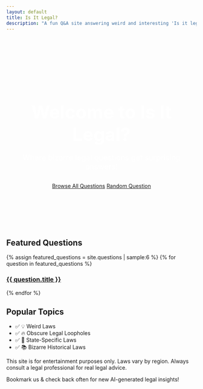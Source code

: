 ```yaml
---
layout: default
title: Is It Legal?
description: "A fun Q&A site answering weird and interesting 'Is it legal...?' questions."
---
```


<!-- Hero Banner Section -->
<div class="hero-banner" style="background-image: url('/assets/images/hero-bg.jpg'); background-size: cover; background-position: center; padding: 100px 0; text-align: center; color: #fff;">
  <h1 style="font-size: 48px; margin-bottom: 20px;">Welcome to Is It Legal?</h1>
  <p style="font-size: 20px; margin-bottom: 30px;">Where bizarre legal questions get surprising answers!</p>
  <div class="hero-buttons">
    <a href="/questions/" class="btn hero-btn">Browse All Questions</a>
    <a href="javascript:void(0);" onclick="location.href=getRandomQuestion();" class="btn hero-btn">Random Question</a>
  </div>
</div>

<!-- Main Content -->
<section class="content-section">
  <h2>Featured Questions</h2>
  <div class="featured-grid">
    {% assign featured_questions = site.questions | sample:6 %}
    {% for question in featured_questions %}
      <div class="featured-item">
        <a href="{{ question.url }}">
          <div class="featured-item-inner">
            <h3>{{ question.title }}</h3>
          </div>
        </a>
      </div>
    {% endfor %}
  </div>
</section>

<!-- Popular Topics -->
<section class="topics-section">
  <h2>Popular Topics</h2>
  <ul class="topics-list">
    <li>✅ <span class="topic-icon">&#128161;</span> Weird Laws</li>
    <li>✅ <span class="topic-icon">&#128293;</span> Obscure Legal Loopholes</li>
    <li>✅ <span class="topic-icon">&#127979;</span> State-Specific Laws</li>
    <li>✅ <span class="topic-icon">&#128218;</span> Bizarre Historical Laws</li>
  </ul>
</section>

<!-- Disclaimer & Call-to-Action -->
<section class="disclaimer-section">
  <p class="disclaimer">This site is for entertainment purposes only. Laws vary by region. Always consult a legal professional for real legal advice.</p>
  <p class="call-to-action">Bookmark us & check back often for new AI-generated legal insights!</p>
</section>

<script>
  // Collect all question URLs from the site into an array
  function getRandomQuestion() {
    var questions = [
      {% for question in site.questions %}
        "{{ question.url }}",
      {% endfor %}
    ];
    return questions[Math.floor(Math.random() * questions.length)];
  }
</script>
